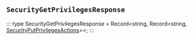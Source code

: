 ## `SecurityGetPrivilegesResponse`
:::
type SecurityGetPrivilegesResponse = Record<string, Record<string, [SecurityPutPrivilegesActions](./SecurityPutPrivilegesActions.md)>>;
:::
